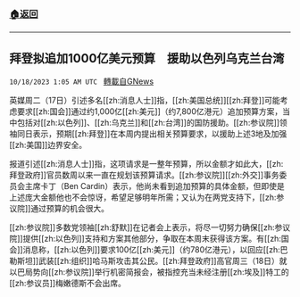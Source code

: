 ###  [:house:返回](README.md)
---


## 拜登拟追加1000亿美元预算　援助以色列乌克兰台湾
`10/18/2023 1:05 AM UTC ` [轉載自GNews](https://gnews.org/articles/1847548)

英媒周二（17日）引述多名[[zh:消息人士]]指，[[zh:美国总统]][[zh:拜登]]可能考虑要求[[zh:国会]]通过约1,000亿[[zh:美元]]（约7,800亿港元）追加预算方案，当中包括对[[zh:以色列]]、[[zh:乌克兰]]和[[zh:台湾]]的国防援助。[[zh:参议院]]领袖同日表示，预期[[zh:拜登]]在本周内提出相关预算要求，以援助上述3地及加强[[zh:美国]]边界安全。

报道引述[[zh:消息人士]]指，这项请求是一整年预算，所以金额才如此大，[[zh:拜登政府]]官员数周以来一直在规划该预算请求。[[zh:参议院]][[zh:外交]]事务委员会主席卡丁（Ben Cardin）表示，他尚未看到追加预算的具体金额，但即使是上述庞大金额他也不会惊讶，希望足够明年所需；又认为在两党支持下，[[zh:参议院]]通过预算的机会很大。

[[zh:参议院]]多数党领袖[[zh:舒默]]在记者会上表示，将尽一切努力确保[[zh:参议院]]提供[[zh:以色列]]支持和方案其他部分，争取在本周末获得该方案。有[[zh:国会]]消息称，[[zh:以色列]]要求100亿[[zh:美元]]（约780亿港元），以回应[[zh:巴勒斯坦]]武装[[zh:组织]]哈马斯攻击其公民。[[zh:拜登政府]]高官周三（18日）就以巴局势向[[zh:参议院]]举行机密简报会，被指控充当未经注册[[zh:埃及]]特工的[[zh:参议员]]梅嫩德斯不会出席。
